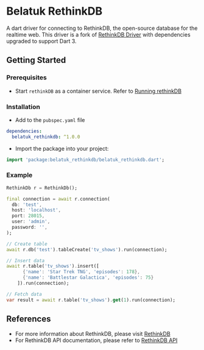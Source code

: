 # Belatuk RethinkDB

A dart driver for connecting to RethinkDB, the open-source database for the realtime web. This driver is a fork of [RethinkDB Driver](https://github.com/G0mb/rethink_db) with dependencies upgraded to support Dart 3.

## Getting Started

### Prerequisites

* Start `rethinkDB` as a container service. Refer to [Running rethinkDB](doc/deployment/README.md)

### Installation

* Add to the `pubspec.yaml` file

```yaml
dependencies:
  belatuk_rethinkdb: ^1.0.0
```

* Import the package into your project:

```dart
import 'package:belatuk_rethinkdb/belatuk_rethinkdb.dart';
```

### Example

```dart
RethinkDb r = RethinkDb();

final connection = await r.connection(
  db: 'test',
  host: 'localhost',
  port: 28015,
  user: 'admin',
  password: '',
);

// Create table
await r.db('test').tableCreate('tv_shows').run(connection);

// Insert data
await r.table('tv_shows').insert([
      {'name': 'Star Trek TNG', 'episodes': 178},
      {'name': 'Battlestar Galactica', 'episodes': 75}
    ]).run(connection);

// Fetch data
var result = await r.table('tv_shows').get(1).run(connection);
```

## References

* For more information about RethinkDB, please visit [RethinkDB](https://rethinkdb.com/)
* For RethinkDB API documentation, please refer to [RethinkDB API](https://rethinkdb.com/api/javascript/)
